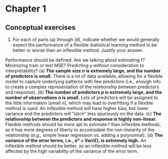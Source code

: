 # Chapter 1
## Conceptual exercises

1. For each of parts (a) through (d), indicate whether we would generally expect the performance of a flexible statistical learning method to be better or worse than an inflexible method. Justify your answer.

Performance should be defined. Are we talking about estimating f? Minimizing train or test MSE? Predicting y without consideration to interpretability?
(a) **The sample size *n* is extremely large, and the number of predictors is small.** There is a lot of data available, allowing for a flexible model to capture underlying patterns with few predictors (i.e., enough info to create a complex representation of the relationship between predictors and response).
(b) **The number of predictors *p* is extremely large, and the number of observations *n* is small.** Lots of predictors will be assigned to the little information (small n), which may lead to overfitting if a flexible method is used. An inflexible method will have higher bias, but lower variance and the predictors will "latch" less spuriously on the data.
(c) **The relationship between the predictors and response is highly non-linear.** Flexible methods should be more apt to estimate f than inflexible methods, as it has more degrees of liberty to accomodate the non-linearity of the relationship (e.g., simple linear regression vs. adding a polynomial).
(d) **The variance of the error terms, i.e., σ² = Var(*€*), is extremely high.** An inflexible method should be better, as an inflexible method will be less affected by the high variability of the variance of the error term.
